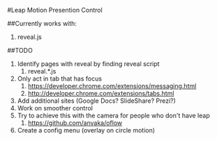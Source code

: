 #Leap Motion Presention Control


##Currently works with:

1. reveal.js


##TODO

1. Identify pages with reveal by finding reveal script
    1. reveal.\*.js
2. Only act in tab that has focus
    1. https://developer.chrome.com/extensions/messaging.html
    2. http://developer.chrome.com/extensions/tabs.html
3. Add additional sites (Google Docs? SlideShare? Prezi?)
4. Work on smoother control
5. Try to achieve this with the camera for people who don't have leap
    1. https://github.com/anvaka/oflow
6. Create a config menu (overlay on circle motion)

